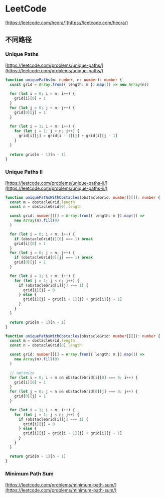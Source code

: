 # LeetCode

[https://leetcode.com/heora/](https://leetcode.com/heora/)

## 不同路径

### Unique Paths

[https://leetcode.com/problems/unique-paths/](https://leetcode.com/problems/unique-paths/)

```typescript
function uniquePaths(m: number, n: number): number {
  const grid = Array.from({ length: m }).map(() => new Array(n))
  
  for (let i = 0; i < m; i++) {
    grid[i][0] = 1
  }
  for (let j = 0; j < n; j++) {
    grid[0][j] = 1
  }
  
  for (let i = 1; i < m; i++) {
    for (let j = 1; j < n; j++) {
      grid[i][j] = grid[i - 1][j] + grid[i][j - 1]
    }
  }
  
  return grid[m - 1][n - 1]
}
```

### Unique Paths II

[https://leetcode.com/problems/unique-paths-ii/](https://leetcode.com/problems/unique-paths-ii/)

```typescript
function uniquePathsWithObstacles(obstacleGrid: number[][]): number {
  const m = obstacleGrid.length
  const n = obstacleGrid[0].length

  const grid: number[][] = Array.from({ length: m }).map(() =>
    new Array(n).fill(0)
  )

  for (let i = 0; i < m; i++) {
    if (obstacleGrid[i][0] === 1) break
    grid[i][0] = 1
  }
  for (let j = 0; j < n; j++) {
    if (obstacleGrid[0][j] === 1) break
    grid[0][j] = 1
  }

  for (let i = 1; i < m; i++) {
    for (let j = 1; j < n; j++) {
      if (obstacleGrid[i][j] === 1) {
        grid[i][j] = 0
      } else {
        grid[i][j] = grid[i - 1][j] + grid[i][j - 1]
      }
    }
  }

  return grid[m - 1][n - 1]
}
```

```typescript
function uniquePathsWithObstacles(obstacleGrid: number[][]): number {
  const m = obstacleGrid.length
  const n = obstacleGrid[0].length

  const grid: number[][] = Array.from({ length: m }).map(() =>
    new Array(n).fill(0)
  )

  // optimize
  for (let i = 0; i < m && obstacleGrid[i][0] === 0; i++) {
    grid[i][0] = 1
  }
  for (let j = 0; j < n && obstacleGrid[0][j] === 0; j++) {
    grid[0][j] = 1
  }

  for (let i = 1; i < m; i++) {
    for (let j = 1; j < n; j++) {
      if (obstacleGrid[i][j] === 1) {
        grid[i][j] = 0
      } else {
        grid[i][j] = grid[i - 1][j] + grid[i][j - 1]
      }
    }
  }

  return grid[m - 1][n - 1]
}
```

### Minimum Path Sum

[https://leetcode.com/problems/minimum-path-sum/](https://leetcode.com/problems/minimum-path-sum/)

```typescript
```

